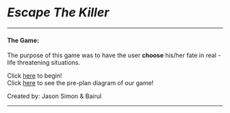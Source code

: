# _Escape **The** Killer_  

---

#### The Game:  
The purpose of this game was to have the user **choose** his/her fate in real - life threatening situations.  

Click [here](sense-danger.md) to begin!  
Click [here](https://docs.google.com/drawings/d/1V_7OWTvGSwrs2DnaCNnAUeoA1egFBilPaOXGv72S_dU/edit?usp=sharing) to see the pre-plan diagram of our game!  

Created by: Jason Simon & Bairul

---

